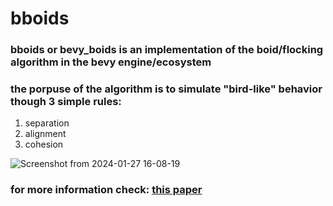 # bboids
### bboids or bevy_boids is an implementation of the boid/flocking algorithm in the bevy engine/ecosystem<br />

### the porpuse of the algorithm is to simulate "bird-like" behavior though 3 simple rules:<br />
1. separation<br />
1. alignment<br />
1. cohesion<br />

![Screenshot from 2024-01-27 16-08-19](https://github.com/LeoBlute/bboids/assets/130486459/f6c40108-3747-40cf-addb-7af1677092fb)<br />

### for more information check: [this paper](http://www.cs.toronto.edu/~dt/siggraph97-course/cwr87/)<br />

